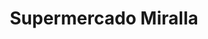 ---
title: "Supermercado Miralla"
url: /ciudad-autonoma-de-buenos-aires/supermercado-miralla/
shop: supermercado
---